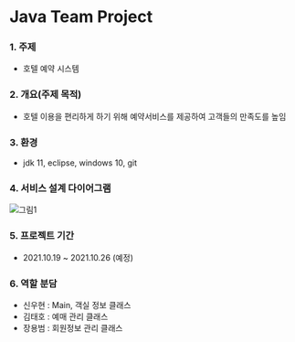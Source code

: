 # Java Team Project

### 1. 주제
- 호텔 예약 시스템
### 2. 개요(주제 목적)
- 호텔 이용을 편리하게 하기 위해 예약서비스를 제공하여 고객들의 만족도를 높임
### 3. 환경
- jdk 11, eclipse, windows 10, git
### 4. 서비스 설계 다이어그램
![그림1](https://user-images.githubusercontent.com/87436495/137877871-555af2b4-6989-44b1-afe3-5f5998ae4cc5.png)

### 5. 프로젝트 기간
- 2021.10.19 ~ 2021.10.26 (예정)
### 6. 역할 분담
- 신우현 : Main, 객실 정보 클래스
- 김태호 : 예매 관리 클래스
- 장용범 : 회원정보 관리 클래스
